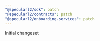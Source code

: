 ```yaml
---
"@specularl2/sdk": patch
"@specularl2/contracts": patch
"@specularl2/onboarding-services": patch
---
```


Initial changeset
